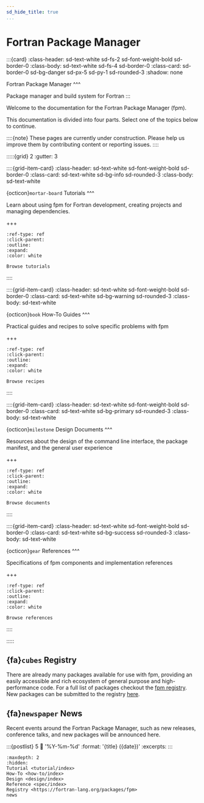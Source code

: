 ```yaml
---
sd_hide_title: true
...
```


# Fortran Package Manager

:::{card}
:class-header: sd-text-white sd-fs-2 sd-font-weight-bold sd-border-0
:class-body: sd-text-white sd-fs-4 sd-border-0
:class-card: sd-border-0 sd-bg-danger sd-px-5 sd-py-1 sd-rounded-3
:shadow: none

Fortran Package Manager
^^^

Package manager and build system for Fortran
:::

Welcome to the documentation for the Fortran Package Manager (fpm).

This documentation is divided into four parts.
Select one of the topics below to continue.

::::{note}
These pages are currently under construction.
Please help us improve them by contributing content or reporting issues.
::::


:::::{grid} 2
:gutter: 3

::::{grid-item-card}
:class-header: sd-text-white sd-font-weight-bold sd-border-0
:class-card: sd-text-white sd-bg-info sd-rounded-3
:class-body: sd-text-white

{octicon}`mortar-board` Tutorials
^^^

Learn about using fpm for Fortran development, creating projects and managing dependencies.

+++
```{button-ref} tutorial
:ref-type: ref
:click-parent:
:outline:
:expand:
:color: white

Browse tutorials
```
::::

::::{grid-item-card}
:class-header: sd-text-white sd-font-weight-bold sd-border-0
:class-card: sd-text-white sd-bg-warning sd-rounded-3
:class-body: sd-text-white

{octicon}`book` How-To Guides
^^^

Practical guides and recipes to solve specific problems with fpm

+++
```{button-ref} how-to
:ref-type: ref
:click-parent:
:outline:
:expand:
:color: white

Browse recipes
```
::::

::::{grid-item-card}
:class-header: sd-text-white sd-font-weight-bold sd-border-0
:class-card: sd-text-white sd-bg-primary sd-rounded-3
:class-body: sd-text-white

{octicon}`milestone` Design Documents
^^^

Resources about the design of the command line interface, the package manifest, and the general user experience

+++
```{button-ref} design
:ref-type: ref
:click-parent:
:outline:
:expand:
:color: white

Browse documents
```
::::

::::{grid-item-card}
:class-header: sd-text-white sd-font-weight-bold sd-border-0
:class-card: sd-text-white sd-bg-success sd-rounded-3
:class-body: sd-text-white

{octicon}`gear` References
^^^

Specifications of fpm components and implementation references

+++
```{button-ref} spec
:ref-type: ref
:click-parent:
:outline:
:expand:
:color: white

Browse references
```
::::

:::::

## {fa}`cubes` Registry

There are already many packages available for use with fpm, providing an easily accessible and rich ecosystem of general purpose and high-performance code.
For a full list of packages checkout the [fpm registry](https://fortran-lang.org/packages/fpm).
New packages can be submitted to the registry [here](https://github.com/fortran-lang/fpm-registry).


## {fa}`newspaper` News

Recent events around the Fortran Package Manager, such as new releases, conference talks, and new packages will be announced here.

:::{postlist} 5
:date: '%Y-%m-%d'
:format: '{title} ({date})'
:excerpts:
:::


````{toctree}
:maxdepth: 2
:hidden:
Tutorial <tutorial/index>
How-To <how-to/index>
Design <design/index>
Reference <spec/index>
Registry <https://fortran-lang.org/packages/fpm>
news
````
